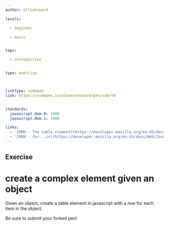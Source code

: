 ```yaml
---
author: elliehoward

levels:

  - beginner

  - basic


tags:

  - introduction


type: exercise



linkType: codepen
link: https://codepen.io/eleanorhoward/pen/vaNrYN


standards:
  javascript.dom.0: 1000
  javascript.dom.1: 1000

links:
  - '[MDN - The table element](https://developer.mozilla.org/en-US/docs/Web/HTML/Element/table){documentation}'
  - '[MDN - for...in](https://developer.mozilla.org/en-US/docs/Web/JavaScript/Reference/Statements/for...in){documentation}'
---
```



## Exercise

# create a complex element given an object

Given an object, create a table element in javascript with a row for each item in the object.

Be sure to submit your forked pen!
